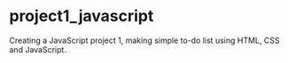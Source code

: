 # project1_javascript
Creating a JavaScript project 1, making simple to-do list using HTML, CSS and JavaScript.
